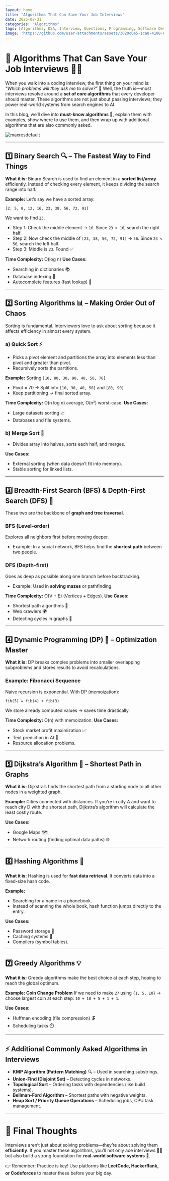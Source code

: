 ```yaml
---
layout: home
title: "Algorithms That Can Save Your Job Interviews"
date: 2025-08-31
categories: "Algorithms"
tags: [Algorithms, DSA, Interview, Questions, Programming, Software Developer]
image: 'https://github.com/user-attachments/assets/3020c0a5-1ca8-4188-82ee-991958ca53e8'
---
```


# 🚀 Algorithms That Can Save Your Job Interviews 💼✨

When you walk into a coding interview, the first thing on your mind is: *“Which problems will they ask me to solve?”* 🤔
Well, the truth is—most interviews revolve around a **set of core algorithms** that every developer should master. These algorithms are not just about passing interviews; they power real-world systems from search engines to AI.

In this blog, we’ll dive into **must-know algorithms** 🧠, explain them with examples, show where to use them, and then wrap up with additional algorithms that are also commonly asked.

![maxresdefault](https://github.com/user-attachments/assets/3020c0a5-1ca8-4188-82ee-991958ca53e8)

---

## 1️⃣ Binary Search 🔍 – The Fastest Way to Find Things

**What it is:**
Binary Search is used to find an element in a **sorted list/array** efficiently. Instead of checking every element, it keeps dividing the search range into half.

**Example:**
Let’s say we have a sorted array:

```
[2, 5, 8, 12, 16, 23, 38, 56, 72, 91]
```

We want to find `23`.

* Step 1: Check the middle element → `16`. Since `23 > 16`, search the right half.
* Step 2: Now check the middle of `[23, 38, 56, 72, 91]` → `56`. Since `23 < 56`, search the left half.
* Step 3: Middle is `23`. Found ✅

**Time Complexity:** O(log n)
**Use Cases:**

* Searching in dictionaries 📚
* Database indexing 💾
* Autocomplete features (fast lookup) 🔎

---

## 2️⃣ Sorting Algorithms 📊 – Making Order Out of Chaos

Sorting is fundamental. Interviewers love to ask about sorting because it affects efficiency in almost every system.

### a) Quick Sort ⚡

* Picks a pivot element and partitions the array into elements less than pivot and greater than pivot.
* Recursively sorts the partitions.

**Example:** Sorting `[10, 80, 30, 90, 40, 50, 70]`

* Pivot = 70 → Split into `[10, 30, 40, 50]` and `[80, 90]`
* Keep partitioning → final sorted array.

**Time Complexity:** O(n log n) average, O(n²) worst-case.
**Use Cases:**

* Large datasets sorting 📈
* Databases and file systems.

### b) Merge Sort 🧩

* Divides array into halves, sorts each half, and merges.

**Use Cases:**

* External sorting (when data doesn’t fit into memory).
* Stable sorting for linked lists.

---

## 3️⃣ Breadth-First Search (BFS) & Depth-First Search (DFS) 🌳

These two are the backbone of **graph and tree traversal**.

### BFS (Level-order)

Explores all neighbors first before moving deeper.

* Example: In a social network, BFS helps find the **shortest path** between two people.

### DFS (Depth-first)

Goes as deep as possible along one branch before backtracking.

* Example: Used in **solving mazes** or pathfinding.

**Time Complexity:** O(V + E) (Vertices + Edges).
**Use Cases:**

* Shortest path algorithms 🚦
* Web crawlers 🌍
* Detecting cycles in graphs 🔄

---

## 4️⃣ Dynamic Programming (DP) 🧠 – Optimization Master

**What it is:**
DP breaks complex problems into smaller overlapping subproblems and stores results to avoid recalculations.

### Example: Fibonacci Sequence

Naive recursion is exponential. With DP (memoization):

```
fib(5) = fib(4) + fib(3)
```

We store already computed values → saves time drastically.

**Time Complexity:** O(n) with memoization.
**Use Cases:**

* Stock market profit maximization 📈
* Text prediction in AI 🤖
* Resource allocation problems.

---

## 5️⃣ Dijkstra’s Algorithm 🚗 – Shortest Path in Graphs

**What it is:**
Dijkstra’s finds the shortest path from a starting node to all other nodes in a weighted graph.

**Example:**
Cities connected with distances. If you’re in city A and want to reach city D with the shortest path, Dijkstra’s algorithm will calculate the least costly route.

**Use Cases:**

* Google Maps 🗺️
* Network routing (finding optimal data paths) 🌐

---

## 6️⃣ Hashing Algorithms 🔑

**What it is:**
Hashing is used for **fast data retrieval**. It converts data into a fixed-size hash code.

**Example:**

* Searching for a name in a phonebook.
* Instead of scanning the whole book, hash function jumps directly to the entry.

**Use Cases:**

* Password storage 🔐
* Caching systems 🚀
* Compilers (symbol tables).

---

## 7️⃣ Greedy Algorithms 💡

**What it is:**
Greedy algorithms make the best choice at each step, hoping to reach the global optimum.

**Example: Coin Change Problem**
If we need to make `27` using `{1, 5, 10}` → choose largest coin at each step: `10 + 10 + 5 + 1 + 1`.

**Use Cases:**

* Huffman encoding (file compression) 🗜️
* Scheduling tasks ⏱️

---

## ⚡ Additional Commonly Asked Algorithms in Interviews

* **KMP Algorithm (Pattern Matching)** 🔍 – Used in searching substrings.
* **Union-Find (Disjoint Set)** – Detecting cycles in networks.
* **Topological Sort** – Ordering tasks with dependencies (like build systems).
* **Bellman-Ford Algorithm** – Shortest paths with negative weights.
* **Heap Sort / Priority Queue Operations** – Scheduling jobs, CPU task management.

---

# 🎯 Final Thoughts

Interviews aren’t just about solving problems—they’re about solving them **efficiently**.
If you master these algorithms, you’ll not only ace interviews 💼✨ but also build a strong foundation for **real-world software systems** 🚀.

👉 Remember: Practice is key! Use platforms like **LeetCode, HackerRank, or Codeforces** to master these before your big day.
